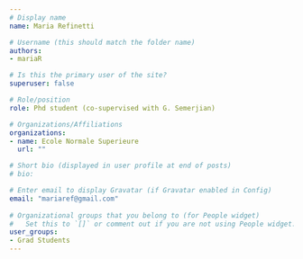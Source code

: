 ```yaml
---
# Display name
name: Maria Refinetti

# Username (this should match the folder name)
authors:
- mariaR

# Is this the primary user of the site?
superuser: false

# Role/position
role: Phd student (co-supervised with G. Semerjian)

# Organizations/Affiliations
organizations:
- name: Ecole Normale Superieure
  url: ""

# Short bio (displayed in user profile at end of posts)
# bio: 

# Enter email to display Gravatar (if Gravatar enabled in Config)
email: "mariaref@gmail.com"
  
# Organizational groups that you belong to (for People widget)
#   Set this to `[]` or comment out if you are not using People widget.  
user_groups: 
- Grad Students
---
```


